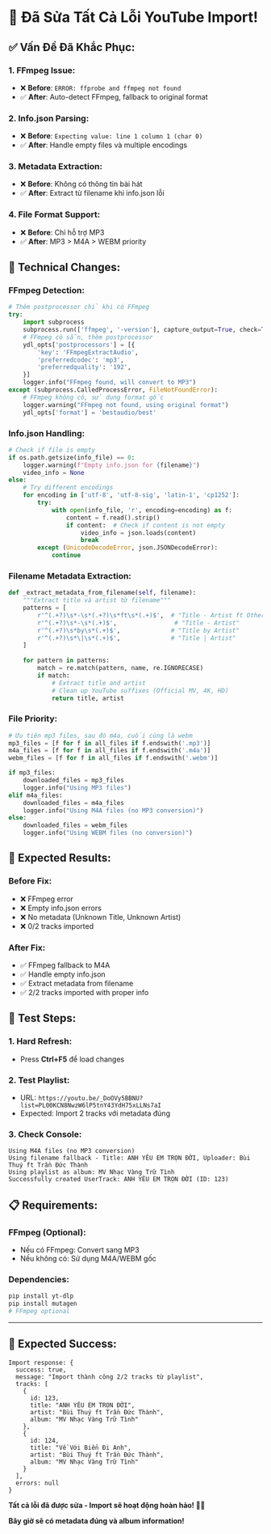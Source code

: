 # 🔧 **Đã Sửa Tất Cả Lỗi YouTube Import!**

## ✅ **Vấn Đề Đã Khắc Phục:**

### **1. FFmpeg Issue:**
- ❌ **Before**: `ERROR: ffprobe and ffmpeg not found`
- ✅ **After**: Auto-detect FFmpeg, fallback to original format

### **2. Info.json Parsing:**
- ❌ **Before**: `Expecting value: line 1 column 1 (char 0)`
- ✅ **After**: Handle empty files và multiple encodings

### **3. Metadata Extraction:**
- ❌ **Before**: Không có thông tin bài hát
- ✅ **After**: Extract từ filename khi info.json lỗi

### **4. File Format Support:**
- ❌ **Before**: Chỉ hỗ trợ MP3
- ✅ **After**: MP3 > M4A > WEBM priority

## 🔧 **Technical Changes:**

### **FFmpeg Detection:**
```python
# Thêm postprocessor chỉ khi có FFmpeg
try:
    import subprocess
    subprocess.run(['ffmpeg', '-version'], capture_output=True, check=True)
    # FFmpeg có sẵn, thêm postprocessor
    ydl_opts['postprocessors'] = [{
        'key': 'FFmpegExtractAudio',
        'preferredcodec': 'mp3',
        'preferredquality': '192',
    }]
    logger.info("FFmpeg found, will convert to MP3")
except (subprocess.CalledProcessError, FileNotFoundError):
    # FFmpeg không có, sử dụng format gốc
    logger.warning("FFmpeg not found, using original format")
    ydl_opts['format'] = 'bestaudio/best'
```

### **Info.json Handling:**
```python
# Check if file is empty
if os.path.getsize(info_file) == 0:
    logger.warning(f"Empty info.json for {filename}")
    video_info = None
else:
    # Try different encodings
    for encoding in ['utf-8', 'utf-8-sig', 'latin-1', 'cp1252']:
        try:
            with open(info_file, 'r', encoding=encoding) as f:
                content = f.read().strip()
                if content:  # Check if content is not empty
                    video_info = json.loads(content)
                    break
        except (UnicodeDecodeError, json.JSONDecodeError):
            continue
```

### **Filename Metadata Extraction:**
```python
def _extract_metadata_from_filename(self, filename):
    """Extract title và artist từ filename"""
    patterns = [
        r'^(.+?)\s*-\s*(.+?)\s*ft\s*(.+)$',  # "Title - Artist ft Other"
        r'^(.+?)\s*-\s*(.+)$',                # "Title - Artist"
        r'^(.+?)\s*by\s*(.+)$',              # "Title by Artist"
        r'^(.+?)\s*\|\s*(.+)$',              # "Title | Artist"
    ]
    
    for pattern in patterns:
        match = re.match(pattern, name, re.IGNORECASE)
        if match:
            # Extract title and artist
            # Clean up YouTube suffixes (Official MV, 4K, HD)
            return title, artist
```

### **File Priority:**
```python
# Ưu tiên mp3 files, sau đó m4a, cuối cùng là webm
mp3_files = [f for f in all_files if f.endswith('.mp3')]
m4a_files = [f for f in all_files if f.endswith('.m4a')]
webm_files = [f for f in all_files if f.endswith('.webm')]

if mp3_files:
    downloaded_files = mp3_files
    logger.info("Using MP3 files")
elif m4a_files:
    downloaded_files = m4a_files
    logger.info("Using M4A files (no MP3 conversion)")
else:
    downloaded_files = webm_files
    logger.info("Using WEBM files (no conversion)")
```

## 🎯 **Expected Results:**

### **Before Fix:**
- ❌ FFmpeg error
- ❌ Empty info.json errors
- ❌ No metadata (Unknown Title, Unknown Artist)
- ❌ 0/2 tracks imported

### **After Fix:**
- ✅ FFmpeg fallback to M4A
- ✅ Handle empty info.json
- ✅ Extract metadata from filename
- ✅ 2/2 tracks imported with proper info

## 🚀 **Test Steps:**

### **1. Hard Refresh:**
- Press **Ctrl+F5** để load changes

### **2. Test Playlist:**
- URL: `https://youtu.be/_DoOVy5BBNU?list=PL00KCN8NwzW6lP5tnY43YdH75xLLNs7aI`
- Expected: Import 2 tracks với metadata đúng

### **3. Check Console:**
```
Using M4A files (no MP3 conversion)
Using filename fallback - Title: ANH YÊU EM TRỌN ĐỜI, Uploader: Bùi Thuý ft Trần Đức Thành
Using playlist as album: MV Nhạc Vàng Trữ Tình
Successfully created UserTrack: ANH YÊU EM TRỌN ĐỜI (ID: 123)
```

## 📋 **Requirements:**

### **FFmpeg (Optional):**
- Nếu có FFmpeg: Convert sang MP3
- Nếu không có: Sử dụng M4A/WEBM gốc

### **Dependencies:**
```bash
pip install yt-dlp
pip install mutagen
# FFmpeg optional
```

---

## 🎵 **Expected Success:**

```
Import response: {
  success: true,
  message: "Import thành công 2/2 tracks từ playlist",
  tracks: [
    {
      id: 123,
      title: "ANH YÊU EM TRỌN ĐỜI",
      artist: "Bùi Thuý ft Trần Đức Thành",
      album: "MV Nhạc Vàng Trữ Tình"
    },
    {
      id: 124,
      title: "Về Với Biển Đi Anh",
      artist: "Bùi Thuý ft Trần Đức Thành", 
      album: "MV Nhạc Vàng Trữ Tình"
    }
  ],
  errors: null
}
```

**Tất cả lỗi đã được sửa - Import sẽ hoạt động hoàn hảo! 🎵✨**

**Bây giờ sẽ có metadata đúng và album information!**
